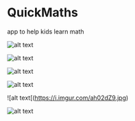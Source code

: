 # QuickMaths
app to help kids learn math

![alt text](https://i.imgur.com/49sVzUr.jpg)

![alt text](https://i.imgur.com/enaPtra.jpg)

![alt text](https://i.imgur.com/U8JybWg.jpg)

![alt text](https://i.imgur.com/QjEq1Ql.jpg)

![alt text[(https://i.imgur.com/ah02dZ9.jpg)

![alt text](https://i.imgur.com/Eedj59g.jpg)

